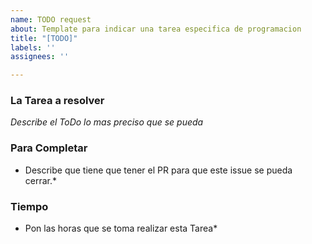 ```yaml
---
name: TODO request
about: Template para indicar una tarea especifica de programacion
title: "[TODO]"
labels: ''
assignees: ''

---
```


### La Tarea a resolver
*Describe el ToDo lo mas preciso que se pueda*

### Para Completar
* Describe que tiene que tener el PR para que este issue se pueda cerrar.*

### Tiempo
* Pon las horas que se toma realizar esta Tarea*